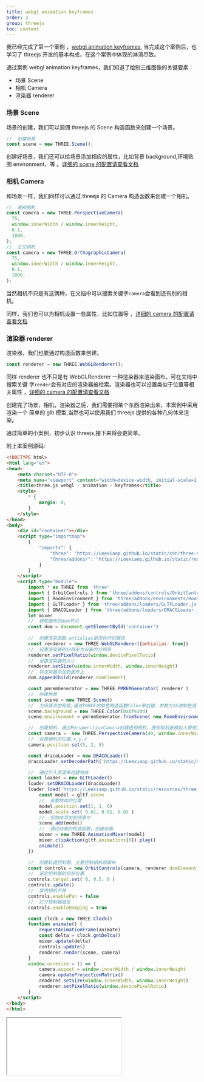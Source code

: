 ```yaml
---
title: webgl animation keyframes
order: 2
group: threejs
toc: content
---
```


我已经完成了第一个案例
，[webgl animation keyframes](https://threejs.org/examples/#webgl_animation_keyframes),
当完成这个案例后，也学习了 threejs 开发的基本构成，在这个案例中体现的淋漓尽致。

通过案例 webgl animation keyframes，我们知道了绘制三维图像的关键要素：

- 场景 Scene
- 相机 Camera
- 渲染器 renderer

### 场景 Scene

场景的创建，我们可以调佣 threejs 的 Scene 构造函数来创建一个场景。

```js
//  创建场景
const scene = new THREE.Scene();
```

创建好场景，我们还可以给场景添加相应的属性，比如背景 background,环境贴图
environment，等
。[详细的 scene 的配置请查看文档](https://threejs.org/docs/index.html#api/zh/scenes/Scene)

### 相机 Camera

和场景一样，我们同样可以通过 threejs 的 Camera 构造函数来创建一个相机。

```js
//  透视相机
const camera = new THREE.PerspectiveCamera(
  75,
  window.innerWidth / window.innerHeight,
  0.1,
  1000,
);
//  正交相机
const camera = new THREE.OrthographicCamera(
  75,
  window.innerWidth / window.innerHeight,
  0.1,
  1000,
);
```

当然相机不只是有这俩种，在文档中可以搜索关键字`camera`会看到还有别的相机。

同样，我们也可以为相机设置一些属性，比如位置等
，[详细的 camera 的配置请查看文档](https://threejs.org/docs/index.html?q=cam#api/zh/cameras/Camera)

### 渲染器 renderer

渲染器，我们也要通过构造函数来创建。

```js
const renderer = new THREE.WebGLRenderer();
```

同样 renderer 也不只是有 WebGLRenderer 一种渲染器来渲染画布。可在文档中搜索关键
字`render`会有对应的渲染器被检索。渲染器也可以设置类似于位置等相关属性
，[详细的 camera 的配置请查看文档](https://threejs.org/docs/index.html?q=render#api/zh/renderers/WebGLRenderer)

创建完了场景，相机，渲染器之后，我们需要把某个东西渲染出来，本案例中采用渲染一个
简单的 glb 模型,当然也可以使用我们 threejs 提供的各种几何体来渲染。

通过简单的小案例，初步认识 threejs,接下来将会更简单。

附上本案例源码:

```html
<!DOCTYPE html>
<html lang="en">
<head>
	<meta charset="UTF-8">
	<meta name="viewport" content="width=device-width, initial-scale=1.0">
	<title>three.js webgl - animation - keyframes</title>
	<style>
		* {
			margin: 0;
		}
	</style>
</head>
<body>
	<div id="container"></div>
	<script type="importmap">
		{
			"imports": {
				"three": "https://Leexiaop.github.io/static/cdn/three.module.js",
				"three/addons/": "https://Leexiaop.github.io/static/resources/threejs/jsm/"
			}
		}
	</script>
	<script type="module">
		import * as THREE from 'three'
		import { OrbitControls } from 'three/addons/controls/OrbitControls.js'
		import { RoomEnvironment } from 'three/addons/environments/RoomEnvironment.js'
		import { GLTFLoader } from 'three/addons/loaders/GLTFLoader.js'
		import { DRACOLoader } from 'three/addons/loaders/DRACOLoader.js'
		let mixer
		//	获取画布的dom节点
		const dom = document.getElementById('container')
		
		//	创建渲染函数,antialias是否执行抗锯齿
		const renderer = new THREE.WebGLRenderer({antialias: true})
		//	设置渲染器的分辨率为设备的分辨率
		renderer.setPixelRatio(window.devicePixelTatio)
		//	设置渲染器的大小
		renderer.setSize(window.innerWidth, window.innerHeight)
		//	将渲染器添加到画布上
		dom.appendChild(renderer.domElement)

		const pmremGenerator = new THREE.PMREMGenerator( renderer )
		//	创建场景
		const scene = new THREE.Scene()
		//	为场景添加背景,通过THREE的颜色构造函数Color来创建，参数为16进制色值
		scene.background = new THREE.Color(0xbfe3dd)
		scene.environment = pmremGenerator.fromScene( new RoomEnvironment( renderer ), 0.04 ).texture

		//	创建相机，通过PersperctiveCamera创建透视相机，透视相机是模拟人眼视觉
		const camera =  new THREE.PerspectiveCamera(40, window.innerWidth / window.innerHeight, 1, 100)
		//	设置相机的位置,x,y,z
		camera.position.set(5, 2, 8)

		const dracoLoader = new DRACOLoader()
		dracoLoader.setDecoderPath('https://Leexiaop.github.io/static/resources/threejs/jsm/libs/draco/gltf/')

		//	通过引入资源来创建物体
		const loader = new GLTFLoader()
		loader.setDRACOLoader(dracoLoader)
		loader.load('https://Leexiaop.github.io/static/resources/threejs/models/gltf/LittlestTokyo.glb', gltf => {
			const model = gltf.scene
			//	设置物体的位置
			model.position.set(1, 1, 0)
			model.scale.set( 0.01, 0.01, 0.01 )
			//	将物体添加到场景中
			scene.add(model)
			//	通过动画的构造函数，创建动画
			mixer = new THREE.AnimationMixer(model)
			mixer.clipAction(gltf.animations[0]).play()
			animate()
		})

		//	创建轨道控制器，主要控制相机和画布
		const controls = new OrbitControls(camera, renderer.domElement)
		//	设定控制器的目标位置
		controls.target.set( 0, 0.5, 0 )
		controls.update()
		//	禁用相机平移
		controls.enablePan = false
		//	打开控制器阻尼
		controls.enableDamping = true

		const clock = new THREE.Clock()
		function animate() {
			requestAnimationFrame(animate)
			const delta = clock.getDelta()
			mixer.update(delta)
			controls.update()
			renderer.render(scene, camera)
		}
		window.onresize = () => {
			camera.aspect = window.innerWidth / window.innerHeight
			camera.updateProjectionMatrix()
			renderer.setSize(window.innerWidth, window.innerHeight)
			renderer.setPixelRatio(window.devicePixelRatio)
		}
	</script>
</body>
</html>
```
<iframe src="/static/cases/threejs/1_webgl_animation_keyframes.html"></iframe>